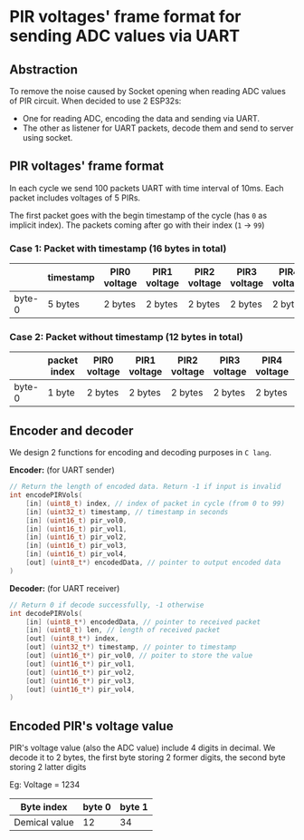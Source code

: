 # PIR voltages' frame format for sending ADC values via UART

## Abstraction

To remove the noise caused by Socket opening when reading ADC values of PIR circuit. When decided to use 2 ESP32s:

- One for reading ADC, encoding the data and sending via UART.
- The other as listener for UART packets, decode them and send to server using socket.

## PIR voltages' frame format

In each cycle we send 100 packets UART with time interval of 10ms. Each packet includes voltages of 5 PIRs.

The first packet goes with the begin timestamp of the cycle (has `0` as implicit index). The packets coming after go with their index (`1` -> `99`)

### Case 1: Packet with timestamp (16 bytes in total)

|        | timestamp | PIR0 voltage | PIR1 voltage | PIR2 voltage | PIR3 voltage | PIR4 voltage | checksum |         |
| ------ | --------- | -------------- | -------------- | -------------- | -------------- | -------------- | -------- | ------- |
| byte-0 | 5 bytes   | 2 bytes        | 2 bytes        | 2 bytes        | 2 bytes        | 2 bytes        | 1 byte   | byte-15 |

### Case 2: Packet without timestamp (12 bytes in total)

|        | packet index | PIR0 voltage | PIR1 voltage | PIR2 voltage | PIR3 voltage | PIR4 voltage | checksum |         |
| ------ | ------------ | -------------- | -------------- | -------------- | -------------- | -------------- | -------- | ------- |
| byte-0 | 1 byte       | 2 bytes        | 2 bytes        | 2 bytes        | 2 bytes        | 2 bytes        | 1 byte   | byte-11 |

## Encoder and decoder

We design 2 functions for encoding and decoding purposes in `C lang`.

**Encoder:** (for UART sender)

```c
// Return the length of encoded data. Return -1 if input is invalid
int encodePIRVols(
    [in] (uint8_t) index, // index of packet in cycle (from 0 to 99)
    [in] (uint32_t) timestamp, // timestamp in seconds
    [in] (uint16_t) pir_vol0,
    [in] (uint16_t) pir_vol1,
    [in] (uint16_t) pir_vol2,
    [in] (uint16_t) pir_vol3,
    [in] (uint16_t) pir_vol4,
    [out] (uint8_t*) encodedData, // pointer to output encoded data
)

```

**Decoder:** (for UART receiver)

```c
// Return 0 if decode successfully, -1 otherwise
int decodePIRVols(
    [in] (uint8_t*) encodedData, // pointer to received packet
    [in] (uint8_t) len, // length of received packet
    [out] (uint8_t*) index,
    [out] (uint32_t*) timestamp, // pointer to timestamp
    [out] (uint16_t*) pir_vol0, // poiter to store the value
    [out] (uint16_t*) pir_vol1,
    [out] (uint16_t*) pir_vol2,
    [out] (uint16_t*) pir_vol3,
    [out] (uint16_t*) pir_vol4,
)

```

## Encoded PIR's voltage value

PIR's voltage value (also the ADC value) include 4 digits in decimal. We decode it to 2 bytes, the first byte storing 2 former digits, the second byte storing 2 latter digits

Eg: Voltage = 1234

| Byte index | byte 0 | byte 1 |
| - | - | - |
| Demical value | 12 | 34 |